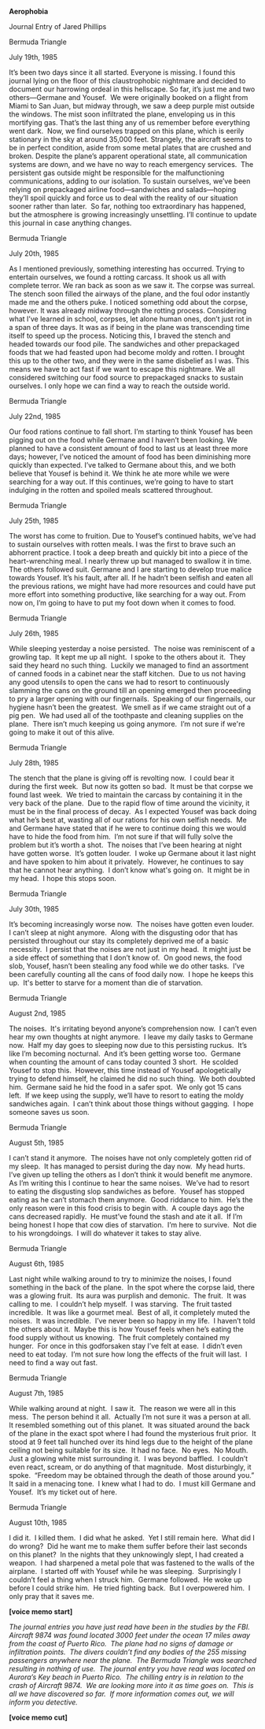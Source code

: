 **Aerophobia**

Journal Entry of Jared Phillips

Bermuda Triangle

July 19th, 1985

It’s been two days since it all started. Everyone is missing. I found this journal lying on the floor of this claustrophobic nightmare and decided to document our harrowing ordeal in this hellscape. So far, it’s just me and two others—Germane and Yousef.  We were originally booked on a flight from Miami to San Juan, but midway through, we saw a deep purple mist outside the windows. The mist soon infiltrated the plane, enveloping us in this mortifying gas. That’s the last thing any of us remember before everything went dark.  Now, we find ourselves trapped on this plane, which is eerily stationary in the sky at around 35,000 feet. Strangely, the aircraft seems to be in perfect condition, aside from some metal plates that are crushed and broken. Despite the plane’s apparent operational state, all communication systems are down, and we have no way to reach emergency services.  The persistent gas outside might be responsible for the malfunctioning communications, adding to our isolation. To sustain ourselves, we’ve been relying on prepackaged airline food—sandwiches and salads—hoping they’ll spoil quickly and force us to deal with the reality of our situation sooner rather than later.  So far, nothing too extraordinary has happened, but the atmosphere is growing increasingly unsettling. I’ll continue to update this journal in case anything changes.

Bermuda Triangle

July 20th, 1985

As I mentioned previously, something interesting has occurred. Trying to entertain ourselves, we found a rotting carcass. It shook us all with complete terror. We ran back as soon as we saw it. The corpse was surreal. The stench soon filled the airways of the plane, and the foul odor instantly made me and the others puke. I noticed something odd about the corpse, however. It was already midway through the rotting process. Considering what I’ve learned in school, corpses, let alone human ones, don’t just rot in a span of three days. It was as if being in the plane was transcending time itself to speed up the process. Noticing this, I braved the stench and headed towards our food pile. The sandwiches and other prepackaged foods that we had feasted upon had become moldy and rotten. I brought this up to the other two, and they were in the same disbelief as I was. This means we have to act fast if we want to escape this nightmare. We all considered switching our food source to prepackaged snacks to sustain ourselves. I only hope we can find a way to reach the outside world.

Bermuda Triangle

July 22nd, 1985

Our food rations continue to fall short. I’m starting to think Yousef has been pigging out on the food while Germane and I haven’t been looking. We planned to have a consistent amount of food to last us at least three more days; however, I’ve noticed the amount of food has been diminishing more quickly than expected. I’ve talked to Germane about this, and we both believe that Yousef is behind it. We think he ate more while we were searching for a way out. If this continues, we’re going to have to start indulging in the rotten and spoiled meals scattered throughout.

Bermuda Triangle

July 25th, 1985

The worst has come to fruition. Due to Yousef’s continued habits, we’ve had to sustain ourselves with rotten meals. I was the first to brave such an abhorrent practice. I took a deep breath and quickly bit into a piece of the heart-wrenching meal. I nearly threw up but managed to swallow it in time. The others followed suit. Germane and I are starting to develop true malice towards Yousef. It’s his fault, after all. If he hadn’t been selfish and eaten all the previous rations, we might have had more resources and could have put more effort into something productive, like searching for a way out. From now on, I’m going to have to put my foot down when it comes to food.

Bermuda Triangle

July 26th, 1985

While sleeping yesterday a noise persisted.  The noise was reminiscent of a growling tap.  It kept me up all night.  I spoke to the others about it.  They said they heard no such thing.  Luckily we managed to find an assortment of canned foods in a cabinet near the staff kitchen.  Due to us not having any good utensils to open the cans we had to resort to continuously slamming the cans on the ground till an opening emerged then proceeding to pry a larger opening with our fingernails.  Speaking of our fingernails, our hygiene hasn’t been the greatest.  We smell as if we came straight out of a pig pen.  We had used all of the toothpaste and cleaning supplies on the plane.  There isn’t much keeping us going anymore.  I’m not sure if we're going to make it out of this alive.

Bermuda Triangle

July 28th, 1985

The stench that the plane is giving off is revolting now.  I could bear it during the first week.  But now its gotten so bad.  It must be that corpse we found last week.  We tried to maintain the carcass by containing it in the very back of the plane.  Due to the rapid flow of time around the vicinity, it must be in the final process of decay.  As I expected Yousef was back doing what he’s best at, wasting all of our rations for his own selfish needs.  Me and Germane have stated that if he were to continue doing this we would have to hide the food from him.  I’m not sure if that will fully solve the problem but it’s worth a shot.  The noises that I’ve been hearing at night have gotten worse.  It’s gotten louder.  I woke up Germane about it last night and have spoken to him about it privately.  However, he continues to say that he cannot hear anything.  I don’t know what's going on.  It might be in my head.  I hope this stops soon.

Bermuda Triangle

July 30th, 1985

It’s becoming increasingly worse now.  The noises have gotten even louder.  I can’t sleep at night anymore.  Along with the disgusting odor that has persisted throughout our stay its completely deprived me of a basic necessity.  I persist that the noises are not just in my head.  It might just be a side effect of something that I don’t know of.  On good news, the food slob, Yousef, hasn’t been stealing any food while we do other tasks.  I’ve been carefully counting all the cans of food daily now.  I hope he keeps this up.  It's better to starve for a moment than die of starvation.

Bermuda Triangle

August 2nd, 1985

The noises.  It's irritating beyond anyone’s comprehension now.  I can’t even hear my own thoughts at night anymore.  I leave my daily tasks to Germane now.  Half my day goes to sleeping now due to this persisting ruckus.  It’s like I’m becoming nocturnal.  And it’s been getting worse too.  Germane when counting the amount of cans today counted 3 short.  He scolded Yousef to stop this.  However, this time instead of Yousef apologetically trying to defend himself, he claimed he did no such thing.  We both doubted him.  Germane said he hid the food in a safer spot.  We only got 15 cans left.  If we keep using the supply, we’ll have to resort to eating the moldy sandwiches again.  I can’t think about those things without gagging.  I hope someone saves us soon.

Bermuda Triangle

August 5th, 1985

I can’t stand it anymore.  The noises have not only completely gotten rid of my sleep.  It has managed to persist during the day now.  My head hurts.  I’ve given up telling the others as I don’t think it would benefit me anymore.  As I’m writing this I continue to hear the same noises.  We’ve had to resort to eating the disgusting slop sandwiches as before.  Yousef has stopped eating as he can’t stomach them anymore.  Good riddance to him.  He’s the only reason were in this food crisis to begin with.  A couple days ago the cans decreased rapidly.  He must’ve found the stash and ate it all.  If I’m being honest I hope that cow dies of starvation.  I’m here to survive.  Not die to his wrongdoings.  I will do whatever it takes to stay alive.

Bermuda Triangle

August 6th, 1985

Last night while walking around to try to minimize the noises, I found something in the back of the plane.  In the spot where the corpse laid, there was a glowing fruit.  Its aura was purplish and demonic.  The fruit.  It was calling to me.  I couldn’t help myself.  I was starving.  The fruit tasted incredible.  It was like a gourmet meal.  Best of all, it completely muted the noises.  It was incredible.  I’ve never been so happy in my life.  I haven’t told the others about it.  Maybe this is how Yousef feels when he’s eating the food supply without us knowing.  The fruit completely contained my hunger.  For once in this godforsaken stay I’ve felt at ease.  I didn’t even need to eat today.  I’m not sure how long the effects of the fruit will last.  I need to find a way out fast.

Bermuda Triangle

August 7th, 1985

While walking around at night.  I saw it.  The reason we were all in this mess.  The person behind it all.  Actually I’m not sure it was a person at all.  It resembled something out of this planet.  It was situated around the back of the plane in the exact spot where I had found the mysterious fruit prior.  It stood at 9 feet tall hunched over its hind legs due to the height of the plane ceiling not being suitable for its size.  It had no face.  No eyes.  No Mouth.  Just a glowing white mist surrounding it.  I was beyond baffled.  I couldn’t even react, scream, or do anything of that magnitude.  Most disturbingly, it spoke.  “Freedom may be obtained through the death of those around you.”  It said in a menacing tone.  I knew what I had to do.  I must kill Germane and Yousef.  It’s my ticket out of here.

Bermuda Triangle

August 10th, 1985

I did it.  I killed them.  I did what he asked.  Yet I still remain here.  What did I do wrong?  Did he want me to make them suffer before their last seconds on this planet?  In the nights that they unknowingly slept, I had created a weapon.  I had sharpened a metal pole that was fastened to the walls of the airplane.  I started off with Yousef while he was sleeping.  Surprisingly I couldn’t feel a thing when I struck him.  Germane followed.  He woke up before I could strike him.  He tried fighting back.  But I overpowered him.  I only pray that it saves me.

**\[voice memo start\]**

*The journal entries you have just read have been in the studies by the FBI.  Aircraft 9874 was found located 3000 feet under the ocean 17 miles away from the coast of Puerto Rico.  The plane had no signs of damage or infiltration points.  The divers couldn’t find any bodies of the 255 missing passengers anywhere near the plane.  The Bermuda Triangle was searched resulting in nothing of use.  The journal entry you have read was located on Aurora’s Key beach in Puerto Rico.  The chilling entry is in relation to the crash of Aircraft 9874.  We are looking more into it as time goes on.  This is all we have discovered so far.  If more information comes out, we will inform you detective.*

**\[voice memo cut\]**